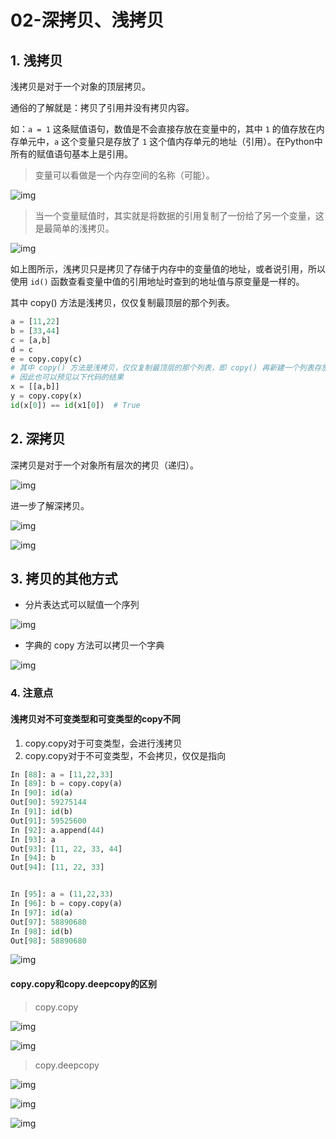 # 02-深拷贝、浅拷贝

## 1. 浅拷贝

浅拷贝是对于一个对象的顶层拷贝。

通俗的了解就是：拷贝了引用并没有拷贝内容。

如：`a = 1` 这条赋值语句，数值是不会直接存放在变量中的，其中 `1` 的值存放在内存单元中，`a` 这个变量只是存放了 `1` 这个值内存单元的地址（引用）。在Python中所有的赋值语句基本上是引用。

> 变量可以看做是一个内存空间的名称（可能）。

![img](D:\Typora\my_file\图片\QQ20171023-204000@2x.png)

> 当一个变量赋值时，其实就是将数据的引用复制了一份给了另一个变量，这是最简单的浅拷贝。

![img](D:\Typora\my_file\图片\QQ20170420-071018@2x.png)

如上图所示，浅拷贝只是拷贝了存储于内存中的变量值的地址，或者说引用，所以使用 `id()` 函数查看变量中值的引用地址时查到的地址值与原变量是一样的。

其中 copy() 方法是浅拷贝，仅仅复制最顶层的那个列表。

```python
a = [11,22]
b = [33,44]
c = [a,b]
d = c
e = copy.copy(c)
# 其中 copy() 方法是浅拷贝，仅仅复制最顶层的那个列表，即 copy() 再新建一个列表存放列表 c 中的变量 a,b ，而变量 a,b 存放的是数据的引用。
# 因此也可以预见以下代码的结果
x = [[a,b]]
y = copy.copy(x)
id(x[0]) == id(x1[0])  # True
```

## 2. 深拷贝

深拷贝是对于一个对象所有层次的拷贝（递归）。

![img](D:\Typora\my_file\图片\QQ20171023-204653@2x.png)

进一步了解深拷贝。

![img](D:\Typora\my_file\图片\QQ20171023-205139@2x.png)

![img](D:\Typora\my_file\图片\QQ20171023-205202@2x.png)

## 3. 拷贝的其他方式

- 分片表达式可以赋值一个序列

![img](D:\Typora\my_file\图片\QQ20171024-074247@2x.png)

- 字典的 copy 方法可以拷贝一个字典

![img](D:\Typora\my_file\图片\QQ20171023-210821@2x.png)

### 4. 注意点

#### 浅拷贝对不可变类型和可变类型的copy不同

1. copy.copy对于可变类型，会进行浅拷贝
2. copy.copy对于不可变类型，不会拷贝，仅仅是指向

```python
In [88]: a = [11,22,33]
In [89]: b = copy.copy(a)
In [90]: id(a)
Out[90]: 59275144
In [91]: id(b)
Out[91]: 59525600
In [92]: a.append(44)
In [93]: a
Out[93]: [11, 22, 33, 44]
In [94]: b
Out[94]: [11, 22, 33]


In [95]: a = (11,22,33)
In [96]: b = copy.copy(a)
In [97]: id(a)
Out[97]: 58890680
In [98]: id(b)
Out[98]: 58890680
```

![img](D:\Typora\my_file\图片\QQ20170420-071926@2x-166236354872512.png)

#### copy.copy和copy.deepcopy的区别

> copy.copy

![img](D:\Typora\my_file\图片\QQ20171023-211713@2x-166236355709214.png)

![img](D:\Typora\my_file\图片\QQ20171023-211910@2x-166236358484216.png)

> copy.deepcopy

![img](D:\Typora\my_file\图片\QQ20171023-212206@2x-166236359339618.png)

![img](D:\Typora\my_file\图片\QQ20171023-212352@2x-166236360029620.png)

![img](D:\Typora\my_file\图片\QQ20171023-212701@2x-166236360653222.png)























